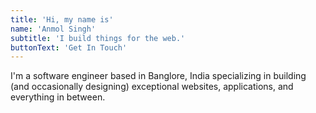 ```yaml
---
title: 'Hi, my name is'
name: 'Anmol Singh'
subtitle: 'I build things for the web.'
buttonText: 'Get In Touch'
---
```


I'm a software engineer based in Banglore, India specializing in building (and occasionally designing) exceptional websites, applications, and everything in between.

